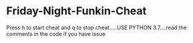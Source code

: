 # Friday-Night-Funkin-Cheat
Press h to start cheat and q to stop cheat.....USE PYTHON 3.7....read the comments in the code if you have issue

